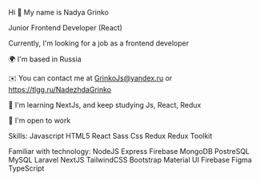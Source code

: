 Hi 👋 My name is Nadya Grinko

Junior Frontend Developer (React)

Currently, I'm looking for a job as a frontend developer

🌍  I'm based in Russia

✉️  You can contact me at GrinkoJs@yandex.ru or https://tlgg.ru/NadezhdaGrinko

🧠  I'm learning NextJs, and keep studying Js, React, Redux

🤝  I'm open to work


Skills:
Javascript HTML5 React Sass Css Redux Redux Toolkit  

Familiar with technology:
NodeJS Express Firebase MongoDB PostreSQL MySQL Laravel NextJS TailwindCSS Bootstrap Material UI Firebase Figma TypeScript



